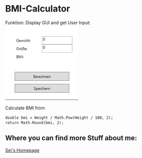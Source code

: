 # BMI-Calculator

Funktion:
Display GUI and get User Input:
![GUI](GUI.png)

Calculate BMI from

```
double bmi = Weight / Math.Pow(Height / 100, 2);
return Math.Round(bmi, 2);
```

## Where you can find more Stuff about me:

[Sei's Homepage](https://sei-vae.github.io/)
